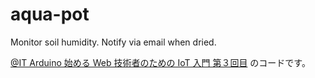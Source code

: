 aqua-pot
========

Monitor soil humidity. Notify via email when dried.

[@IT Arduino 始める Web 技術者のための IoT 入門 第３回目](http://www.atmarkit.co.jp/ait/articles/1408/01/news019.html) のコードです。
